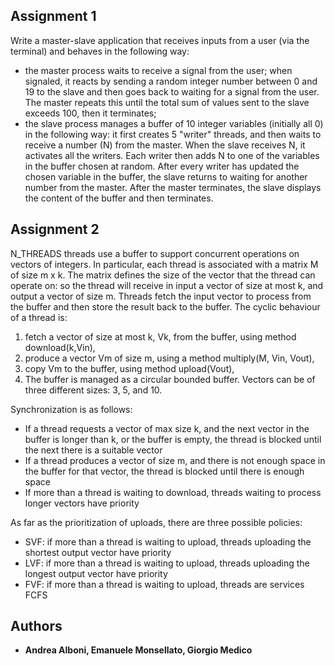 ## Assignment 1

Write a master-slave application that receives inputs from a user (via the terminal) and behaves in the following way: 
- the master process waits to receive a signal from the user; when signaled, it reacts by sending a random integer number between 0 and 19 to the slave and then goes back to waiting for a signal from the user. The master repeats this until the total sum of values sent to the slave exceeds 100, then it terminates;
- the slave process manages a buffer of 10 integer variables (initially all 0) in the following way: it first creates 5 "writer" threads, and then waits to receive a number (N) from the master. When the slave receives N, it activates all the writers. Each writer then adds N to one of the variables in the buffer chosen at random. After every writer has updated the chosen variable in the buffer, the slave returns to waiting for another number from the master.
After the master terminates, the slave displays the content of the buffer and then terminates.


## Assignment 2
N_THREADS threads use a buffer to support concurrent operations on vectors of integers. In particular, each thread is associated with a matrix M of size m x k. The matrix defines the size of the vector that the thread can operate on: so the thread will receive in input a vector of size at most k, and output a vector of size m. Threads fetch the input vector to process from the buffer and then store the result back to the buffer. The cyclic behaviour of a thread is:
1. fetch a vector of size at most k, Vk, from the buffer, using method download(k,Vin),
2. produce a vector Vm of size m, using a method multiply(M, Vin, Vout),
3. copy Vm to the buffer, using method upload(Vout),
4. The buffer is managed as a circular bounded buffer. Vectors can be of three different sizes: 3, 5, and 10.
 
Synchronization is as follows:
- If a thread requests a vector of max size k, and the next vector in the buffer is longer than k, or the buffer is empty, the thread is blocked until the next there is a suitable vector
- If a thread produces a vector of size m, and there is not enough space in the buffer for that vector, the thread is blocked until there is enough space
- If more than a thread is waiting to download, threads waiting to process longer vectors have priority

As far as the prioritization of uploads, there are three possible policies:
- SVF: if more than a thread is waiting to upload, threads uploading the shortest output vector have priority 
- LVF: if more than a thread is waiting to upload, threads uploading the longest output vector have priority
- FVF: if more than a thread is waiting to upload, threads are services FCFS

## Authors

  - **Andrea Alboni, Emanuele Monsellato, Giorgio Medico** 

